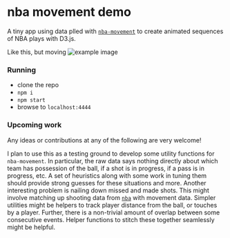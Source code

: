 # nba movement demo

A tiny app using data plled with [`nba-movement`](https://github.com/nickb1080/nba-movement) to create animated sequences of NBA plays with D3.js. 

Like this, but moving
![example image](https://raw.githubusercontent.com/nickb1080/nba-movement-demo/master/img/example.png)

### Running
- clone the repo
- `npm i`
- `npm start`
- browse to `localhost:4444`

### Upcoming work
Any ideas or contributions at any of the following are very welcome!

I plan to use this as a testing ground to develop some utility functions for `nba-movement`. In particular, the raw data says nothing directly about which team has possession of the ball, if a shot is in progress, if a pass is in progress, etc. A set of heuristics along with some work in tuning them should provide strong guesses for these situations and more. Another interesting problem is nailing down missed and made shots. This might involve matching up shooting data from [`nba`](https://github.com/nickb1080/nba-movement) with movement data. Simpler utilities might be helpers to track player distance from the ball, or touches by a player. Further, there is a non-trivial amount of overlap between some consecutive events. Helper functions to stitch these together seamlessly might be helpful. 
